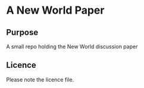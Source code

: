 # A New World Paper
## Purpose
A small repo holding the New World discussion paper
## Licence
Please note the licence file.